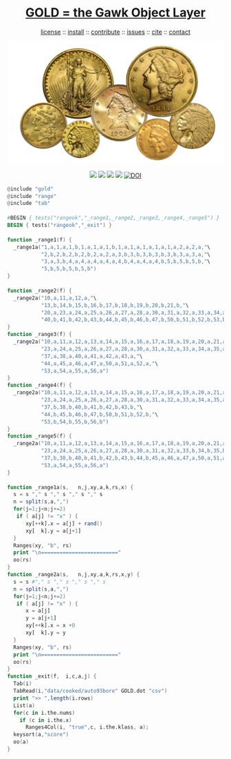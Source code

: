 <a name=top>
<h1 align=center>
   <a href="https://github.com/golden/dev/blob/master/README.md#top">
     GOLD = the Gawk Object Layer
   </a>
</h1>
<p align=center>
   <a    href="https://github.com/golden/dev/blob/master/LICENSE.md#top">license</a>
   :: <a href="https://github.com/golden/dev/blob/master/INSTALL.md#top">install</a>
   :: <a href="https://github.com/golden/dev/blob/master/CONTRIBUTE.md#top">contribute</a>
   :: <a href="https://github.com/golden/dev/issues">issues</a>
   :: <a href="https://github.com/golden/dev/blob/master/CITATION.md#top">cite</a>
   :: <a href="https://github.com/golden/dev/blob/master/CONTACT.md#top">contact</a>
</p>
<p align=center>
   <img width=600 src="https://github.com/golden/dev/raw/master/etc/img/coins.png">
</p>
<p align=center>
   <img src="https://img.shields.io/badge/language-gawk-orange">
   <img src="https://img.shields.io/badge/purpose-ai,se-blueviolet">
   <img src="https://img.shields.io/badge/platform-mac,*nux-informational">
   <a href="https://travis-ci.org/github/golden/dev"> <img src="https://travis-ci.org/golden/dev.svg?branch=master"></a>
   <a href="https://doi.org/10.5281/zenodo.3887420"><img src="https://zenodo.org/badge/DOI/10.5281/zenodo.3887420.svg" alt="DOI"></a>
</p>

```awk
@include "gold"
@include "range"
@include "tab"

#BEGIN { tests("rangeok","_range1,_range2,_range3,_range4,_range5") }
BEGIN { tests("rangeok","_exit") }

function _range1(f) {
  _range1a("1,a,1,a,1,b,1,a,1,a,1,b,1,a,1,a,1,a,1,a,1,a,2,a,2,a,"\
           "2,b,2,b,2,b,2,b,2,a,2,a,3,b,3,b,3,b,3,b,3,b,3,a,3,a,"\
           "3,a,3,b,4,a,4,a,4,a,4,a,4,b,4,a,4,a,4,b,5,b,5,b,5,b,"\
           "5,b,5,b,5,b,5,b")
}

function _range2(f) {
  _range2a("10,a,11,a,12,a,"\
           "13,b,14,b,15,b,16,b,17,b,18,b,19,b,20,b,21,b,"\
           "20,a,23,a,24,a,25,a,26,a,27,a,28,a,30,a,31,a,32,a,33,a,34,a,35,a,36,a,37,a,38,a,"\
           "40,b,41,b,42,b,43,b,44,b,45,b,46,b,47,b,50,b,51,b,52,b,53,b,54,b,55,b,56,b")
}
function _range3(f) {
  _range2a("10,a,11,a,12,a,13,a,14,a,15,a,16,a,17,a,18,a,19,a,20,a,21,a,20,a,"\
           "23,a,24,a,25,a,26,a,27,a,28,a,30,a,31,a,32,a,33,a,34,a,35,a,36,a,"\
           "37,a,38,a,40,a,41,a,42,a,43,a,"\
           "44,a,45,a,46,a,47,a,50,a,51,a,52,a,"\
           "53,a,54,a,55,a,56,a")
}
function _range4(f) {
  _range2a("10,a,11,a,12,a,13,a,14,a,15,a,16,a,17,a,18,a,19,a,20,a,21,a,20,a,"\
           "23,a,24,a,25,a,26,a,27,a,28,a,30,a,31,a,32,a,33,a,34,a,35,a,36,a,"\
           "37,b,38,b,40,b,41,b,42,b,43,b,"\
           "44,b,45,b,46,b,47,b,50,b,51,b,52,b,"\
           "53,b,54,b,55,b,56,b")
}
function _range5(f) {
  _range2a("10,a,11,a,12,a,13,a,14,a,15,a,16,a,17,a,18,a,19,a,20,a,21,a,20,a,"\
           "23,a,24,a,25,a,26,a,27,a,28,a,30,a,31,a,32,a,33,b,34,b,35,b,36,b,"\
           "37,b,38,b,40,b,41,b,42,b,43,b,44,b,45,a,46,a,47,a,50,a,51,a,52,a,"\
           "53,a,54,a,55,a,56,a")
}

function _range1a(s,   n,j,xy,a,k,rs,x) {
  s = s "," s "," s "," s "," s
  n = split(s,a,",")
  for(j=1;j<n;j+=2) 
   if ( a[j] != "x" ) {
      xy[++k].x = a[j] + rand()
      xy[  k].y = a[j+1]
  }
  Ranges(xy, "b", rs)
  print "\n========================="
  oo(rs)
}
function _range2a(s,   n,j,xy,a,k,rs,x,y) {
  s = s #"," s "," s "," s "," s
  n = split(s,a,",")
  for(j=1;j<n;j+=2) 
   if ( a[j] != "x" ) {
      x = a[j]
      y = a[j+1]
      xy[++k].x = x +0
      xy[  k].y = y
  }
  Ranges(xy, "b", rs)
  print "\n========================="
  oo(rs)
}
function _exit(f,  i,c,a,j) {
  Tab(i)
  TabRead(i,"data/cooked/auto93bore" GOLD.dot "csv") 
  print ">> ",length(i.rows)
  List(a)
  for(c in i.the.nums)
    if (c in i.the.x) 
      Ranges4Col(i, "true",c, i.the.klass, a);
  keysort(a,"score")
  oo(a)
}
